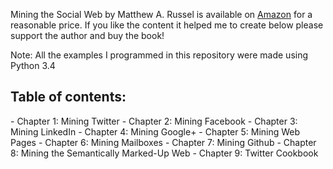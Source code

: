 Mining the Social Web by Matthew A. Russel is available on 
<a href="http://www.amazon.com/Mining-Social-Web-Facebook-LinkedIn/dp/1449367615">Amazon</a> for a reasonable price.
If you like the content it helped me to create below please support the author and buy the book!

Note: All the examples I programmed in this repository were made using Python 3.4

<h2>Table of contents:</h2>
- Chapter 1: Mining Twitter
- Chapter 2: Mining Facebook
- Chapter 3: Mining LinkedIn
- Chapter 4: Mining Google+
- Chapter 5: Mining Web Pages
- Chapter 6: Mining Mailboxes
- Chapter 7: Mining Github
- Chapter 8: Mining the Semantically Marked-Up Web
- Chapter 9: Twitter Cookbook

